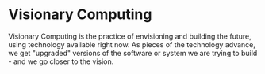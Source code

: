 # Visionary Computing

Visionary Computing is the practice of envisioning and building the future, using technology available right now. As pieces of the technology advance, we get "upgraded" versions of the software or system we are trying to build - and we go closer to the vision. 
